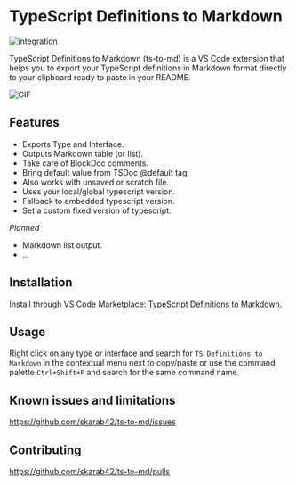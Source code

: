 # TypeScript Definitions to Markdown

[![integration](https://github.com/skarab42/ts-to-md/actions/workflows/integration.yml/badge.svg)](https://github.com/skarab42/ts-to-md/actions/workflows/integration.yml)

TypeScript Definitions to Markdown (ts-to-md) is a VS Code extension that helps you to export your TypeScript definitions in Markdown format directly to your clipboard ready to paste in your README.

![GIF](https://user-images.githubusercontent.com/62928763/131223948-95c8ce18-400f-43d5-bf05-e6bf60ef5945.gif)

## Features

- Exports Type and Interface.
- Outputs Markdown table (or list).
- Take care of BlockDoc comments.
- Bring default value from TSDoc @default tag.
- Also works with unsaved or scratch file.
- Uses your local/global typescript version.
- Fallback to embedded typescript version.
- Set a custom fixed version of typescript.

_Planned_

- Markdown list output.
- ...

## Installation

Install through VS Code Marketplace: [TypeScript Definitions to Markdown](https://marketplace.visualstudio.com/items?itemName=skarab42.ts-to-md).

## Usage

Right click on any type or interface and search for `TS Definitions to Markdown` in the contextual menu next to copy/paste or use the command palette `Ctrl+Shift+P` and search for the same command name.

## Known issues and limitations

https://github.com/skarab42/ts-to-md/issues

## Contributing

https://github.com/skarab42/ts-to-md/pulls
